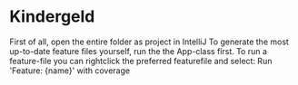 # Kindergeld

First of all, open the entire folder as project in IntelliJ
To generate the most up-to-date feature files yourself, run the the App-class first.
To run a feature-file you can rightclick the preferred featurefile and select: Run 'Feature: {name}' with coverage
